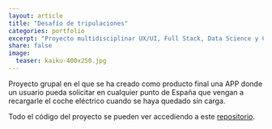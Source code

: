 ```yaml
---
layout: article
title: "Desafío de tripulaciones"
categories: portfolio
excerpt: "Proyecto multidisciplinar UX/UI, Full Stack, Data Science y Ciberseguridad sobre coches eléctricos"
share: false
image:
  teaser: kaiku-400x250.jpg
---
```


Proyecto grupal en el que se ha creado como producto final una APP donde un usuario pueda solicitar en cualquier punto de España que vengan a recargarle el coche eléctrico cuando se haya quedado sin carga.


Todo el código del proyecto se pueden ver accediendo a este [repositorio](https://github.com/sonimik13/coches_electricos).
